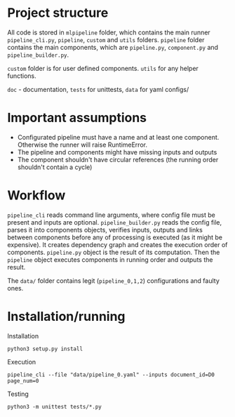 # Project structure

All code is stored in `mlpipeline` folder, which contains the main runner `pipeline_cli.py`, `pipeline`, `custom` and `utils` folders. `pipeline` folder contains the main components, which are `pipeline.py`, `component.py` and `pipeline_builder.py`.

`custom` folder is for user defined components. `utils` for any helper functions.

`doc` - documentation, `tests` for unittests, `data` for yaml configs/

# Important assumptions

 - Configurated pipeline must have a name and at least one component. Otherwise the runner will raise RuntimeError.
 - The pipeline and components might have missing inputs and outputs
 - The component shouldn't have circular references (the running order shouldn't contain a cycle)

# Workflow

`pipeline_cli` reads command line arguments, where config file must be present and inputs are optional. `pipeline_builder.py`
reads the config file, parses it into components objects, verifies inputs, outputs and links between components before any of processing is executed (as it might be expensive). It creates dependency graph and creates the execution order of components. `pipeline.py` object is the result of its computation. Then the `pipeline` object executes components in running order and outputs the result.

The `data/` folder contains legit (`pipeline_0,1,2`) configurations and faulty ones.

# Installation/running

Installation

```python3 setup.py install```

Execution

```pipeline_cli --file "data/pipeline_0.yaml" --inputs document_id=D0 page_num=0```

Testing

```python3 -m unittest tests/*.py```
